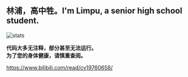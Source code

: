 ## 林浦，高中牲。I'm Limpu, a senior high school student.
![stats](https://github-readme-stats.vercel.app/api/top-langs/?username=limpu403&layout=compact)

**代码大多无注释，部分甚至无法运行。<br>为了您的身体健康，请慎重查阅。<br>**

https://www.bilibili.com/read/cv19760658/
